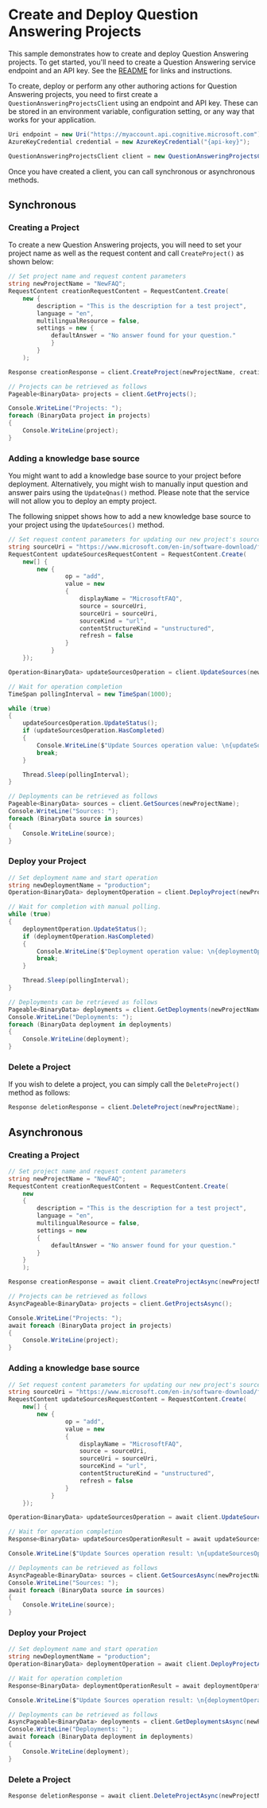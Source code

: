 # Create and Deploy Question Answering Projects

This sample demonstrates how to create and deploy Question Answering projects. To get started, you'll need to create a Question Answering service endpoint and an API key. See the [README](https://github.com/Azure/azure-sdk-for-net/blob/main/sdk/cognitivelanguage/Azure.AI.Language.QuestionAnswering/README.md) for links and instructions.

To create, deploy or perform any other authoring actions for Question Answering projects, you need to first create a `QuestionAnsweringProjectsClient` using an endpoint and API key. These can be stored in an environment variable, configuration setting, or any way that works for your application.

```C# Snippet:QuestionAnsweringProjectsClient_Create
Uri endpoint = new Uri("https://myaccount.api.cognitive.microsoft.com");
AzureKeyCredential credential = new AzureKeyCredential("{api-key}");

QuestionAnsweringProjectsClient client = new QuestionAnsweringProjectsClient(endpoint, credential);
```

Once you have created a client, you can call synchronous or asynchronous methods.

## Synchronous

### Creating a Project

To create a new Question Answering projects, you will need to set your project name as well as the request content and call `CreateProject()` as shown below:

```C# Snippet:QuestionAnsweringProjectsClient_CreateProject
// Set project name and request content parameters
string newProjectName = "NewFAQ";
RequestContent creationRequestContent = RequestContent.Create(
    new {
        description = "This is the description for a test project",
        language = "en",
        multilingualResource = false,
        settings = new {
            defaultAnswer = "No answer found for your question."
            }
        }
    );

Response creationResponse = client.CreateProject(newProjectName, creationRequestContent);

// Projects can be retrieved as follows
Pageable<BinaryData> projects = client.GetProjects();

Console.WriteLine("Projects: ");
foreach (BinaryData project in projects)
{
    Console.WriteLine(project);
}
```

### Adding a knowledge base source

You might want to add a knowledge base source to your project before deployment. Alternatively, you might wish to manually input question and answer pairs using the `UpdateQnas()` method. Please note that the service will not allow you to deploy an empty project.

The following snippet shows how to add a new knowledge base source to your project using the `UpdateSources()` method.

```C# Snippet:QuestionAnsweringProjectsClient_UpdateSources
// Set request content parameters for updating our new project's sources
string sourceUri = "https://www.microsoft.com/en-in/software-download/faq";
RequestContent updateSourcesRequestContent = RequestContent.Create(
    new[] {
        new {
                op = "add",
                value = new
                {
                    displayName = "MicrosoftFAQ",
                    source = sourceUri,
                    sourceUri = sourceUri,
                    sourceKind = "url",
                    contentStructureKind = "unstructured",
                    refresh = false
                }
            }
    });

Operation<BinaryData> updateSourcesOperation = client.UpdateSources(newProjectName, updateSourcesRequestContent);

// Wait for operation completion
TimeSpan pollingInterval = new TimeSpan(1000);

while (true)
{
    updateSourcesOperation.UpdateStatus();
    if (updateSourcesOperation.HasCompleted)
    {
        Console.WriteLine($"Update Sources operation value: \n{updateSourcesOperation.Value}");
        break;
    }

    Thread.Sleep(pollingInterval);
}

// Deployments can be retrieved as follows
Pageable<BinaryData> sources = client.GetSources(newProjectName);
Console.WriteLine("Sources: ");
foreach (BinaryData source in sources)
{
    Console.WriteLine(source);
}
```

### Deploy your Project

```C# Snippet:QuestionAnsweringProjectsClient_DeployProject
// Set deployment name and start operation
string newDeploymentName = "production";
Operation<BinaryData> deploymentOperation = client.DeployProject(newProjectName, newDeploymentName);

// Wait for completion with manual polling.
while (true)
{
    deploymentOperation.UpdateStatus();
    if (deploymentOperation.HasCompleted)
    {
        Console.WriteLine($"Deployment operation value: \n{deploymentOperation.Value}");
        break;
    }

    Thread.Sleep(pollingInterval);
}

// Deployments can be retrieved as follows
Pageable<BinaryData> deployments = client.GetDeployments(newProjectName);
Console.WriteLine("Deployments: ");
foreach (BinaryData deployment in deployments)
{
    Console.WriteLine(deployment);
}
```

### Delete a Project

If you wish to delete a project, you can simply call the `DeleteProject()` method as follows:

```C# Snippet:QuestionAnsweringProjectsClient_DeleteProject
Response deletionResponse = client.DeleteProject(newProjectName);
```

## Asynchronous

### Creating a Project

```C# Snippet:QuestionAnsweringProjectsClient_CreateProjectAsync
// Set project name and request content parameters
string newProjectName = "NewFAQ";
RequestContent creationRequestContent = RequestContent.Create(
    new
    {
        description = "This is the description for a test project",
        language = "en",
        multilingualResource = false,
        settings = new
        {
            defaultAnswer = "No answer found for your question."
        }
    }
    );

Response creationResponse = await client.CreateProjectAsync(newProjectName, creationRequestContent);

// Projects can be retrieved as follows
AsyncPageable<BinaryData> projects = client.GetProjectsAsync();

Console.WriteLine("Projects: ");
await foreach (BinaryData project in projects)
{
    Console.WriteLine(project);
}
```

### Adding a knowledge base source

```C# Snippet:QuestionAnsweringProjectsClient_UpdateSourcesAsync
// Set request content parameters for updating our new project's sources
string sourceUri = "https://www.microsoft.com/en-in/software-download/faq";
RequestContent updateSourcesRequestContent = RequestContent.Create(
    new[] {
        new {
                op = "add",
                value = new
                {
                    displayName = "MicrosoftFAQ",
                    source = sourceUri,
                    sourceUri = sourceUri,
                    sourceKind = "url",
                    contentStructureKind = "unstructured",
                    refresh = false
                }
            }
    });

Operation<BinaryData> updateSourcesOperation = await client.UpdateSourcesAsync(newProjectName, updateSourcesRequestContent);

// Wait for operation completion
Response<BinaryData> updateSourcesOperationResult = await updateSourcesOperation.WaitForCompletionAsync();

Console.WriteLine($"Update Sources operation result: \n{updateSourcesOperationResult}");

// Deployments can be retrieved as follows
AsyncPageable<BinaryData> sources = client.GetSourcesAsync(newProjectName);
Console.WriteLine("Sources: ");
await foreach (BinaryData source in sources)
{
    Console.WriteLine(source);
}
```

### Deploy your Project

```C# Snippet:QuestionAnsweringProjectsClient_DeployProjectAsync
// Set deployment name and start operation
string newDeploymentName = "production";
Operation<BinaryData> deploymentOperation = await client.DeployProjectAsync(newProjectName, newDeploymentName);

// Wait for operation completion
Response<BinaryData> deploymentOperationResult = await deploymentOperation.WaitForCompletionAsync();

Console.WriteLine($"Update Sources operation result: \n{deploymentOperationResult}");

// Deployments can be retrieved as follows
AsyncPageable<BinaryData> deployments = client.GetDeploymentsAsync(newProjectName);
Console.WriteLine("Deployments: ");
await foreach (BinaryData deployment in deployments)
{
    Console.WriteLine(deployment);
}
```

### Delete a Project

```C# Snippet:QuestionAnsweringProjectsClient_DeleteProjectAsync
Response deletionResponse = await client.DeleteProjectAsync(newProjectName);
```
